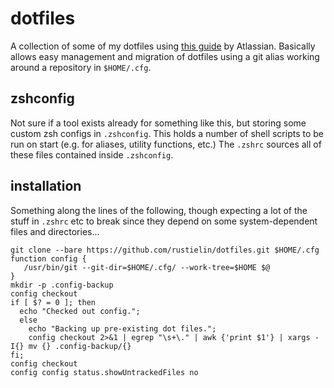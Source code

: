 # dotfiles

A collection of some of my dotfiles using [this guide](https://www.atlassian.com/git/tutorials/dotfiles) by Atlassian. Basically allows easy management and migration of dotfiles using a git alias working around a repository in `$HOME/.cfg`.

## zshconfig 

Not sure if a tool exists already for something like this, but storing some custom zsh configs in `.zshconfig`. This holds a number of shell scripts to be run on start (e.g. for aliases, utility functions, etc.) The `.zshrc` sources all of these files contained inside `.zshconfig`.

## installation

Something along the lines of the following, though expecting a lot of the stuff in `.zshrc` etc to break since they depend on some system-dependent files and directories...

```
git clone --bare https://github.com/rustielin/dotfiles.git $HOME/.cfg
function config {
   /usr/bin/git --git-dir=$HOME/.cfg/ --work-tree=$HOME $@
}
mkdir -p .config-backup
config checkout
if [ $? = 0 ]; then
  echo "Checked out config.";
  else
    echo "Backing up pre-existing dot files.";
    config checkout 2>&1 | egrep "\s+\." | awk {'print $1'} | xargs -I{} mv {} .config-backup/{}
fi;
config checkout
config config status.showUntrackedFiles no
```
